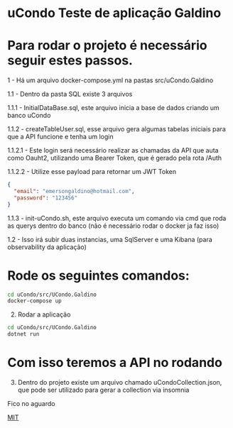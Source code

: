 # uCondo Teste de aplicação Galdino

# Para rodar o projeto é necessário seguir estes passos.

1 - Há um arquivo docker-compose.yml na pastas src/uCondo.Galdino

1.1 - Dentro da pasta SQL existe 3 arquivos

  1.1.1 - InitialDataBase.sql, este arquivo inicia a base de dados criando um banco uCondo
  
  1.1.2 - createTableUser.sql, esse arquivo gera algumas tabelas iniciais para que a API funcione e tenha um login
    
  1.1.2.1 - Este login será necessário realizar as chamadas da API que auta como Oauht2, utilizando uma Bearer Token, que é gerado pela rota /Auth
  
  1.1.2.2 - Utilize esse payload para retornar um JWT Token 
  
  ```json
  {
    "email": "emersongaldino@hotmail.com",
    "password": "123456"
  }
  ```
   
  1.1.3 - init-uCondo.sh, este arquivo executa um comando via cmd que roda as querys dentro do banco (não é necessário rodar o docker ja faz isso)
  
1.2 - Isso irá subir duas instancias, uma SqlServer e uma Kibana (para observability da aplicação)

# Rode os seguintes comandos:
```bash
cd uCondo/src/UCondo.Galdino
docker-compose up
```

2. Rodar a aplicação
```bash
cd uCondo/src/UCondo.Galdino
dotnet run
```

# Com isso teremos a API no rodando 

3. Dentro do projeto existe um arquivo chamado uCondoCollection.json, que pode ser utilizado para gerar a collection via insomnia


Fico no aguardo 

[MIT](https://github.com/EmersonGaldino)
